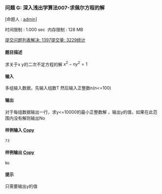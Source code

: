 ### 问题 G: 深入浅出学算法007-求佩尔方程的解

[命题人 : [admin](http://47.96.116.66/userinfo.php?user=admin)]

时间限制 : 1.000 sec  内存限制 : 128 MB  

[提交](http://47.96.116.66/submitpage.php?cid=7976&pid=6&langmask=0)[问题列表](http://47.96.116.66/contest.php?cid=7976)[解决: 1397](http://47.96.116.66/status.php?problem_id=1312&jresult=4)[提交量: 3229](http://47.96.116.66/status.php?problem_id=1312)[统计](http://47.96.116.66/problemstatus.php?id=1312)

#### 题目描述

求关于x y的二次不定方程的解 $x^2-ny^2=1$

#### 输入

多组输入数据，先输入组数T 然后输入正整数n(n<=100)

#### 输出

对于每组数据输出一行，求y<=10000的最小正整数解 ，输出y的值，如果在此范围内没有解则输出No

#### 样例输入 [Copy](javascript:CopyToClipboard\($\('#sampleinput'\).text\(\)\))

```1  
73
```

#### 样例输出 [Copy](javascript:CopyToClipboard\($\('#sampleoutput'\).text\(\)\))

```
No
```

#### 提示

只需要输出y的值
